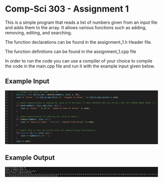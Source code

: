 # Comp-Sci 303 - Assignment 1

This is a simple program that reads a list of numbers given from an input file and adds them to the array. It allows various functions such as adding, removing, editing, and searching.

The function declarations can be found in the assignment_1.h Header file.

The function definitions can be found in the assignment_1.cpp file

In order to run the code you can use a compiler of your choice to compile the code in the main.cpp file and run it with the example input given below.

## Example Input
![image](resources/example-input.PNG)

## Example Output
![image](resources/example-output.PNG)
